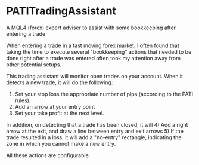 PATITradingAssistant
====================

A MQL4  (forex) expert adviser to assist with some bookkeeping after entering a trade

When entering a trade in a fast moving forex market, I often found that taking the time to execute several "bookkeeping" actions that needed to be done right after a trade was entered often took my attention away from other potential setups.

This trading assistant will monitor open trades on your account.  When it detects a new trade, it will do the following:
1) Set your stop loss the appropriate number of pips (according to the PATI rules).
2) Add an arrow at your entry point
3) Set your take profit at the next level.

In addition, on detecting that a trade has been closed, it will
4) Add a right arrow at the exit, and draw a line between entry and exit arrows
5) If the trade resulted in a loss, it will add a "no-entry" rectangle, indicating the zone in which you cannot make a new entry.

All these actions are configurable.

